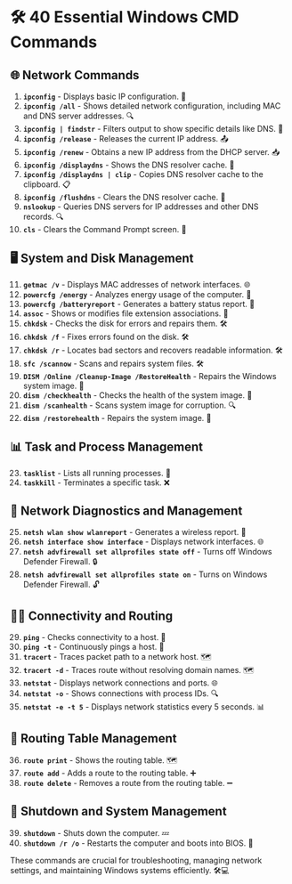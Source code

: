 # 🛠️ 40 Essential Windows CMD Commands

## 🌐 Network Commands
1. **`ipconfig`** - Displays basic IP configuration. 📡
2. **`ipconfig /all`** - Shows detailed network configuration, including MAC and DNS server addresses. 🔍
3. **`ipconfig | findstr`** - Filters output to show specific details like DNS. 🔎
4. **`ipconfig /release`** - Releases the current IP address. 📤
5. **`ipconfig /renew`** - Obtains a new IP address from the DHCP server. 📥
6. **`ipconfig /displaydns`** - Shows the DNS resolver cache. 📒
7. **`ipconfig /displaydns | clip`** - Copies DNS resolver cache to the clipboard. 📋
8. **`ipconfig /flushdns`** - Clears the DNS resolver cache. 🧹
9. **`nslookup`** - Queries DNS servers for IP addresses and other DNS records. 🔍
10. **`cls`** - Clears the Command Prompt screen. 🧽

## 🖥️ System and Disk Management
11. **`getmac /v`** - Displays MAC addresses of network interfaces. 🌐
12. **`powercfg /energy`** - Analyzes energy usage of the computer. 🔋
13. **`powercfg /batteryreport`** - Generates a battery status report. 🔋
14. **`assoc`** - Shows or modifies file extension associations. 📂
15. **`chkdsk`** - Checks the disk for errors and repairs them. 🛠️
16. **`chkdsk /f`** - Fixes errors found on the disk. 🛠️
17. **`chkdsk /r`** - Locates bad sectors and recovers readable information. 🛠️
18. **`sfc /scannow`** - Scans and repairs system files. 🛠️
19. **`DISM /Online /Cleanup-Image /RestoreHealth`** - Repairs the Windows system image. 💊
20. **`dism /checkhealth`** - Checks the health of the system image. 💊
21. **`dism /scanhealth`** - Scans system image for corruption. 🔍
22. **`dism /restorehealth`** - Repairs the system image. 💊

## 📊 Task and Process Management
23. **`tasklist`** - Lists all running processes. 📝
24. **`taskkill`** - Terminates a specific task. ❌

## 📶 Network Diagnostics and Management
25. **`netsh wlan show wlanreport`** - Generates a wireless report. 📡
26. **`netsh interface show interface`** - Displays network interfaces. 🌐
27. **`netsh advfirewall set allprofiles state off`** - Turns off Windows Defender Firewall. 🔒
28. **`netsh advfirewall set allprofiles state on`** - Turns on Windows Defender Firewall. 🔓

## 🕵️‍♂️ Connectivity and Routing
29. **`ping`** - Checks connectivity to a host. 🏓
30. **`ping -t`** - Continuously pings a host. 🏓
31. **`tracert`** - Traces packet path to a network host. 🗺️
32. **`tracert -d`** - Traces route without resolving domain names. 🗺️
33. **`netstat`** - Displays network connections and ports. 🌐
34. **`netstat -o`** - Shows connections with process IDs. 🔍
35. **`netstat -e -t 5`** - Displays network statistics every 5 seconds. 📊

## 🚦 Routing Table Management
36. **`route print`** - Shows the routing table. 🗺️
37. **`route add`** - Adds a route to the routing table. ➕
38. **`route delete`** - Removes a route from the routing table. ➖

## 🛑 Shutdown and System Management
39. **`shutdown`** - Shuts down the computer. 💤
40. **`shutdown /r /o`** - Restarts the computer and boots into BIOS. 🔄

These commands are crucial for troubleshooting, managing network settings, and maintaining Windows systems efficiently. 🛠️💻
